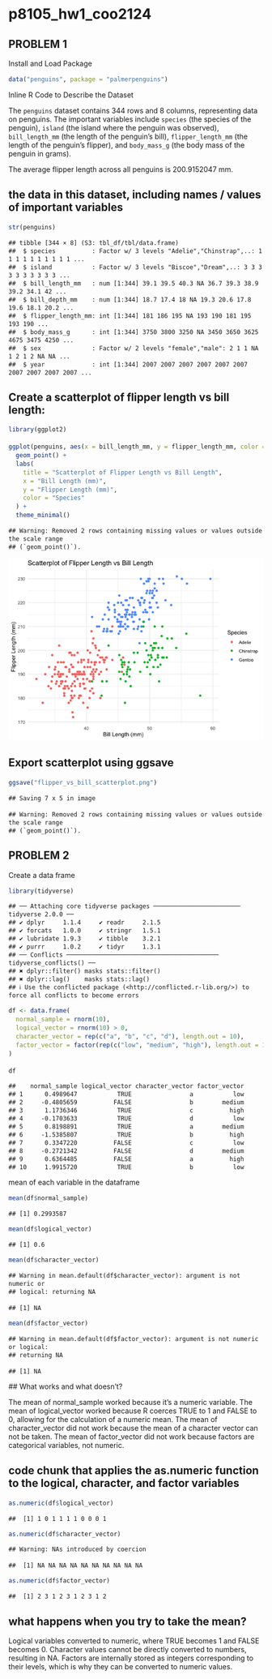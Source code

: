 p8105_hw1_coo2124
================

## PROBLEM 1

Install and Load Package

``` r
data("penguins", package = "palmerpenguins")
```

Inline R Code to Describe the Dataset

The `penguins` dataset contains 344 rows and 8 columns, representing
data on penguins. The important variables include `species` (the species
of the penguin), `island` (the island where the penguin was observed),
`bill_length_mm` (the length of the penguin’s bill), `flipper_length_mm`
(the length of the penguin’s flipper), and `body_mass_g` (the body mass
of the penguin in grams).

The average flipper length across all penguins is 200.9152047 mm.

## the data in this dataset, including names / values of important variables

``` r
str(penguins)
```

    ## tibble [344 × 8] (S3: tbl_df/tbl/data.frame)
    ##  $ species          : Factor w/ 3 levels "Adelie","Chinstrap",..: 1 1 1 1 1 1 1 1 1 1 ...
    ##  $ island           : Factor w/ 3 levels "Biscoe","Dream",..: 3 3 3 3 3 3 3 3 3 3 ...
    ##  $ bill_length_mm   : num [1:344] 39.1 39.5 40.3 NA 36.7 39.3 38.9 39.2 34.1 42 ...
    ##  $ bill_depth_mm    : num [1:344] 18.7 17.4 18 NA 19.3 20.6 17.8 19.6 18.1 20.2 ...
    ##  $ flipper_length_mm: int [1:344] 181 186 195 NA 193 190 181 195 193 190 ...
    ##  $ body_mass_g      : int [1:344] 3750 3800 3250 NA 3450 3650 3625 4675 3475 4250 ...
    ##  $ sex              : Factor w/ 2 levels "female","male": 2 1 1 NA 1 2 1 2 NA NA ...
    ##  $ year             : int [1:344] 2007 2007 2007 2007 2007 2007 2007 2007 2007 2007 ...

## Create a scatterplot of flipper length vs bill length:

``` r
library(ggplot2)

ggplot(penguins, aes(x = bill_length_mm, y = flipper_length_mm, color = species)) +
  geom_point() +
  labs(
    title = "Scatterplot of Flipper Length vs Bill Length",
    x = "Bill Length (mm)",
    y = "Flipper Length (mm)",
    color = "Species"
  ) +
  theme_minimal()
```

    ## Warning: Removed 2 rows containing missing values or values outside the scale range
    ## (`geom_point()`).

![](p8105_hw1_coo2124_files/figure-gfm/unnamed-chunk-3-1.png)<!-- -->

## Export scatterplot using ggsave

``` r
ggsave("flipper_vs_bill_scatterplot.png")
```

    ## Saving 7 x 5 in image

    ## Warning: Removed 2 rows containing missing values or values outside the scale range
    ## (`geom_point()`).

## PROBLEM 2

Create a data frame

``` r
library(tidyverse)
```

    ## ── Attaching core tidyverse packages ──────────────────────── tidyverse 2.0.0 ──
    ## ✔ dplyr     1.1.4     ✔ readr     2.1.5
    ## ✔ forcats   1.0.0     ✔ stringr   1.5.1
    ## ✔ lubridate 1.9.3     ✔ tibble    3.2.1
    ## ✔ purrr     1.0.2     ✔ tidyr     1.3.1
    ## ── Conflicts ────────────────────────────────────────── tidyverse_conflicts() ──
    ## ✖ dplyr::filter() masks stats::filter()
    ## ✖ dplyr::lag()    masks stats::lag()
    ## ℹ Use the conflicted package (<http://conflicted.r-lib.org/>) to force all conflicts to become errors

``` r
df <- data.frame(
  normal_sample = rnorm(10),                          
  logical_vector = rnorm(10) > 0,                      
  character_vector = rep(c("a", "b", "c", "d"), length.out = 10),  
  factor_vector = factor(rep(c("low", "medium", "high"), length.out = 10))  
)

df
```

    ##    normal_sample logical_vector character_vector factor_vector
    ## 1      0.4989647           TRUE                a           low
    ## 2     -0.4805659          FALSE                b        medium
    ## 3      1.1736346           TRUE                c          high
    ## 4     -0.1703633           TRUE                d           low
    ## 5      0.8198891           TRUE                a        medium
    ## 6     -1.5385807           TRUE                b          high
    ## 7      0.3347220          FALSE                c           low
    ## 8     -0.2721342          FALSE                d        medium
    ## 9      0.6364485          FALSE                a          high
    ## 10     1.9915720           TRUE                b           low

mean of each variable in the dataframe

``` r
mean(df$normal_sample)        
```

    ## [1] 0.2993587

``` r
mean(df$logical_vector)        
```

    ## [1] 0.6

``` r
mean(df$character_vector)      
```

    ## Warning in mean.default(df$character_vector): argument is not numeric or
    ## logical: returning NA

    ## [1] NA

``` r
mean(df$factor_vector)         
```

    ## Warning in mean.default(df$factor_vector): argument is not numeric or logical:
    ## returning NA

    ## [1] NA

\## What works and what doesn’t?

The mean of normal_sample worked because it’s a numeric variable. The
mean of logical_vector worked because R coerces TRUE to 1 and FALSE to
0, allowing for the calculation of a numeric mean. The mean of
character_vector did not work because the mean of a character vector can
not be taken. The mean of factor_vector did not work because factors are
categorical variables, not numeric.

## code chunk that applies the as.numeric function to the logical, character, and factor variables

``` r
as.numeric(df$logical_vector)
```

    ##  [1] 1 0 1 1 1 1 0 0 0 1

``` r
as.numeric(df$character_vector)
```

    ## Warning: NAs introduced by coercion

    ##  [1] NA NA NA NA NA NA NA NA NA NA

``` r
as.numeric(df$factor_vector)
```

    ##  [1] 2 3 1 2 3 1 2 3 1 2

## what happens when you try to take the mean?

Logical variables converted to numeric, where TRUE becomes 1 and FALSE
becomes 0. Character values cannot be directly converted to numbers,
resulting in NA. Factors are internally stored as integers corresponding
to their levels, which is why they can be converted to numeric values.
